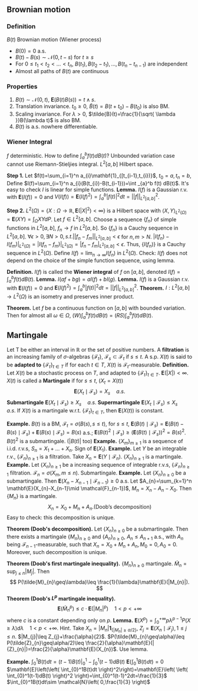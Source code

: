 ## Brownian motion

### Definition
$B(t)$ Brownian motion (Wiener process)
- $B(0)=0$ a.s.
- $B(t)-B(s)\sim \mathcal{N}(0,t-s)$ for $t\geq s$
- For $0\leq t_{1}<t_{2}<\dots<t_{n}$, $B(t_{1}),B(t_{2}-t_{1}),\dots,B(t_{n}-t_{n-1})$ are independent
- Almost all paths of $B(t)$ are continuous

### Properties
1. $B(t)\sim \mathcal{N}(0,t)$, $\mathbf{E}(B(t)B(s))=t \wedge s$.
3. Translation invariance. $t_{0}\geq 0$, $\tilde{B}(t)=B(t+t_{0})-B(t_{0})$ is also BM.
4. Scaling invariance. For $\lambda>0$, $\tilde{B}(t)=\frac{1}{\sqrt{ \lambda }}B(\lambda t)$ is also BM.
5. $B(t)$ is a.s. nowhere differentiable. 

### Wiener Integral
$f$ deterministic. How to define $\int _{a}^{b}f(t)dB(t)$?
Unbounded variation case cannot use Riemann-Stieljies integral. 
$L^2[a,b]$ Hilbert space.

**Step 1.** Let $f(t)=\sum_{i=1}^n a_{i}\mathbf{1}_{[t_{i-1},t_{i})}$, $t_{0}=a,t_{n}=b$, Define $I(f)=\sum_{i=1}^n a_{i}(B(t_{i})-B(t_{i-1}))=\int _{a}^b f(t) dB(t)$. It's easy to check $I$ is linear for simple functions. 
**Lemma.** $I(f)$ is a Gaussian r.v. with $\mathbf{E}(I(f))=0$ and $V(I(f))=\mathbf{E}(I(f)^2)=\int _{a}^b |f(t)|^2 dt=||f||_{L^2[a,b]}^2$. 

**Step 2.** $L^2(\Omega)=\{ X:\Omega\to \mathbb{R}, \mathbf{E}(|X|^2)<\infty \}$ is a Hilbert space with $\left<X,Y\right>_{L^2(\Omega)}=\mathbf{E}(XY)=\int _{\Omega}XY dP$. Let $f\in L^2[a,b]$. 
Choose a sequence $\{ f_{n} \}$ of simple functions in $L^2[a,b]$, $f_{n}\to f$ in $L^2[a,b]$. So $\{ f_{n} \}$ is a Cauchy sequence in $L^2[a,b]$. $\forall \epsilon>0,\exists N>0, s.t. ||f_{n}-f_{m}||_{L^2[a,b]}<\epsilon$ for $n,m>N$. 
$|I(f_{n})-I(f_{m})|_{L^2(\Omega)}=|I(f_{n}-f_{m})|_{L^2(\Omega)}=|f_{n}-f_{m}|_{L^2[a,b]}<\epsilon$.
Thus, $\{ I(f_{n}) \}$ is a Cauchy sequence in $L^2(\Omega)$. Define $I(f)=\lim_{ n \to \infty }I(f_{n})$ in $L^2(\Omega)$. 
Check: $I(f)$ does not depend on the choice of the simple function sequence, using lemma.

**Definition.** $I(f)$ is called the **Wiener integral** of $f$ on $[a,b]$, denoted $I(f)=\int _{a}^b f(t)dB(t)$. 
**Lemma.** $I(af+bg)=aI(f)+bI(g)$. 
**Lemma.** $I(f)$ is a Gaussian r.v. with $\mathbf{E}(I(f))=0$ and $\mathbf{E}(I(f)^2)=\int _{a}^b|f(t)|^2 dt=||f||_{L^2[a,b]}^2$. 
**Theorem.** $I:L^2[a,b]\to L^2(\Omega)$ is an isometry and preserves inner product. 

**Theorem.** Let $f$ be a continuous function on $[a,b]$ with bounded variation. Then for almost all $\omega\in\Omega$, $(W)\int_{a}^b f(t)dB(t)=(RS)\int_{a}^b f(t)dB(t)$. 

## Martingale
Let T be either an interval in $\mathbb{R}$ or the set of positive numbers.
A **filtration** is an increasing family of $\sigma$-algebras $\{ \mathcal{F}_{t} \}$, $\mathcal{F}_{s}\subset \mathcal{F}_{t}$ if $s\leq t$. 
A s.p. $X(t)$ is said to be **adapted to** $\{ \mathcal{F}_{t} \}_{t\in T}$ if for each $t\in T$, $X(t)$ is $\mathcal{F}_{t}$-measurable.
**Definition.** Let $X(t)$ be a stochastic process on $T$, and adapted to $\{ \mathcal{F}_{t} \}_{t\in T}$. $\mathbf{E}(|X|)<\infty$. $X(t)$ is called a **Martingale** if for $s\leq t$, ($X_{t}=X(t)$)
$$
\mathbf{E}(X_{t}\mid \mathcal{F}_{s})=X_{s}\quad a.s.
$$
**Submartingale** $\mathbf{E}(X_{t}\mid \mathcal{F}_{s})\geq X_{s}\quad a.s.$
**Supermartingale** $\mathbf{E}(X_{t}\mid \mathcal{F}_{s})\leq X_{s}\quad a.s.$
If $X(t)$ is a martingale w.r.t. $\{ \mathcal{F}_{t} \}_{t\in T}$, then $\mathbf{E}(X(t))$ is constant. 

**Example.** $B(t)$ is a BM, $\mathcal{F}_{t}=\sigma(B(s),s\leq t)$, for $s\leq t$, $\mathbf{E}(B(t)\mid \mathcal{F}_{s})=\mathbf{E}(B(t)-B(s)\mid \mathcal{F}_{s})+\mathbf{E}(B(s)\mid \mathcal{F}_{s})=B(s)$ a.s.; $\mathbf{E}(B(t)^2\mid \mathcal{F}_{s})\geq(\mathbf{E}(B(t)\mid \mathcal{F}_{s}))^2=B(s)^2$. $B(t)^2$ is a submartingale. ($|B(t)|$ too)
**Example.** $\{ X_{m} \}_{m\geq 1}$ is a sequence of i.i.d. r.v.s, $S_{n}=X_{1}+\dots+X_{n}$. Sign of $\mathbf{E}(X_{1})$. 
**Example.** Let $Y$ be an integrable r.v., $\{\mathcal{F}_{n}\}_{n\geq 1}$ is a filtration. Take $X_{n}=\mathbf{E}(Y\mid \mathcal{F}_{n})$. $\{X_{n}\}_{n\geq 1}$ is a martingale. 
**Example.** Let $\{ X_{n} \}_{n\geq 1}$ be a increasing sequence of integrable r.v.s, $\{ \mathcal{F}_{n} \}_{n\geq 1}$ filtration. $\mathcal{F}_n=\sigma(X_{m},m\leq n)$. Submartingale. 
**Example.** Let $\{ X_{n} \}_{n\geq 0}$ be a submartingale. Then $\mathbf{E}(X_{n}-X_{n-1}\mid \mathcal{F}_{n-1})\geq 0$ a.s. Let $A_{n}=\sum_{k=1}^n \mathbf{E}(X_{n}-X_{n-1}\mid \mathcal{F}_{n-1})$, $M_{n}=X_{n}-A_{n}-X_{0}$. Then $\{ M_{n} \}$ is a martingale. 
$$
X_{n}=X_{0}+M_{n}+A_{n}. \text{(Doob's decomposition)}
$$
Easy to check: this decomposition is unique. 

**Theorem (Doob's decomposition).** Let $\{ X_{n} \}_{n\geq 0}$ be a submartingale. Then there exists a martingale $\{ M_{n} \}_{n\geq 0}$ and $\{ A_{n} \}_{n\geq 0}$, $A_{n}\leq A_{n+1}$ a.s., with $A_{n}$ being $\mathcal{F}_{n-1}$-measurable, such that $X_{n}=X_{0}+M_{n}+A_{n}, M_{0}=0, A_{0}=0$. Moreover, such decomposition is unique. 

**Theorem (Doob's first martingale inequality).** $\{ M_{n} \}_{n\geq 0}$ martingale. $\tilde{M}_{n}=\sup_{j\leq n}|M_{j}|$. Then
$$
P(\tilde{M}_{n}\geq\lambda)\leq \frac{1}{\lambda}\mathbf{E}(|M_{n}|).
$$
**Theorem (Doob's $L^p$ martingale inequality).** 
$$
\mathbf{E}(\tilde{M}_{n}^p)\leq c\cdot\mathbf{E}(|M_{n}|^p) \quad 1<p<+\infty
$$
where $c$ is a constant depending only on $p$. 
**Lemma.** $\mathbf{E}(X^p)=\int_{0}^{+\infty}p\lambda^{p-1}P(X\geq\lambda)d\lambda\quad 1<p<+\infty$. 
Hint. Take $X_{n}=|M_{n}|\mathbf{1}_{\{ |M_{n}|\geq\alpha/2\}}$, $Z_{j}=\mathbf{E}(X_{n}\mid \mathcal{F}_{j}),1\leq j\leq n$. $|M_{j}|\leq Z_{j}+\frac{\alpha}{2}$. $P(\tilde{M}_{n}\geq\alpha)\leq P(\tilde{Z}_{n}\geq\alpha/2)\leq \frac{2}{\alpha}\mathbf{E}(|{Z}_{n}|)=\frac{2}{\alpha}\mathbf{E}(X_{n})$. Use lemma. 

**Example.** $\int_{0}^1B(t)dt=(t-1)B(t)\bigg|_{0}^1-\int_{0}^1(t-1)dB(t)$
$\mathbf{E}\left( \int_{0}^1B(t)dt \right)=0$
$\mathbf{E}\left(\left(  \int_{0}^1B(t)dt  \right)^2\right)=\mathbf{E}\left( \left( \int_{0}^1(t-1)dB(t) \right)^2 \right)=\int_{0}^1(t-1)^2dt=\frac{1}{3}$
$\int_{0}^1B(t)dt\sim \mathcal{N}\left( 0,\frac{1}{3} \right)$
